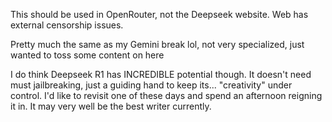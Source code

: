 
This should be used in OpenRouter, not the Deepseek website. Web has external censorship issues.

Pretty much the same as my Gemini break lol, not very specialized, just wanted to toss some content on here

I do think Deepseek R1 has INCREDIBLE potential though. It doesn't need must jailbreaking, just a guiding hand to keep its... "creativity" under control. I'd like to revisit one of these days and spend an afternoon reigning it in. It may very well be the best writer currently.
